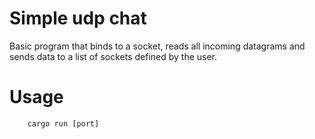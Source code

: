# Simple udp chat
 Basic program that binds to a socket, reads all incoming datagrams and sends data to a list of sockets defined by the user.
 # Usage
        cargo run [port]
